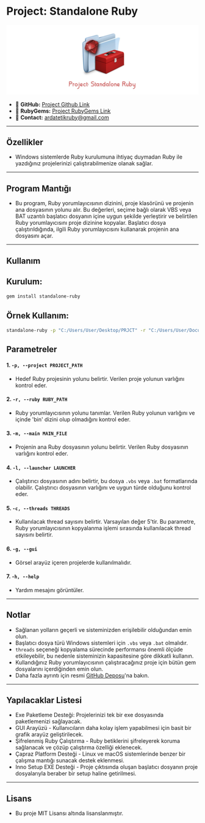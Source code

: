 # Project: Standalone Ruby

![Project Banner](../images/banner.jpg)

- 🔗 **GitHub:** [Project Github Link](https://github.com/ardatetikbey/Standalone-Ruby)
- 🔗 **RubyGems:** [Project RubyGems Link](https://rubygems.org/gems/standalone-ruby)
- 🔗 **Contact:** ardatetikruby@gmail.com

---

## Özellikler

- Windows sistemlerde Ruby kurulumuna ihtiyaç duymadan Ruby ile yazdığınız projelerinizi çalıştırabilmenize olanak sağlar.

---

## Program Mantığı

- Bu program, Ruby yorumlayıcısının dizinini, proje klasörünü ve projenin ana dosyasının yolunu alır. Bu değerleri, seçime bağlı olarak VBS veya BAT uzantılı başlatıcı dosyanın içine uygun şekilde yerleştirir ve belirtilen Ruby yorumlayıcısını proje dizinine kopyalar. Başlatıcı dosya çalıştırıldığında, ilgili Ruby yorumlayıcısını kullanarak projenin ana dosyasını açar.
  
---

## Kullanım

## Kurulum:

```bash
gem install standalone-ruby
```

## Örnek Kullanım:

```bash
standalone-ruby -p "C:/Users/User/Desktop/PRJCT" -r "C:/Users/User/Documents/Ruby34-x64" -m "C:/Users/User/Desktop/myproject/main.rb" -l launcher1.vbs -c 10
```

## Parametreler

#### 1. `-p, --project PROJECT_PATH`
- Hedef Ruby projesinin yolunu belirtir. Verilen proje yolunun varlığını kontrol eder.

#### 2. `-r, --ruby RUBY_PATH`
- Ruby yorumlayıcısının yolunu tanımlar. Verilen Ruby yolunun varlığını ve içinde 'bin' dizini olup olmadığını kontrol eder.

#### 3. `-m, --main MAIN_FILE`
- Projenin ana Ruby dosyasının yolunu belirtir. Verilen Ruby dosyasının varlığını kontrol eder.

#### 4. `-l, --launcher LAUNCHER`
- Çalıştırıcı dosyasının adını belirtir, bu dosya `.vbs` veya `.bat` formatlarında olabilir. Çalıştırıcı dosyasının varlığını ve uygun türde olduğunu kontrol eder.

#### 5. `-c, --threads THREADS`
- Kullanılacak thread sayısını belirtir. Varsayılan değer 5'tir. Bu parametre, Ruby yorumlayıcısının kopyalanma işlemi sırasında kullanılacak thread sayısını belirtir.

#### 6. `-g, --gui`
- Görsel arayüz içeren projelerde kullanılmalıdır.

#### 7. `-h, --help`
- Yardım mesajını görüntüler.

---

## Notlar

  - Sağlanan yolların geçerli ve sisteminizden erişilebilir olduğundan emin olun.  
  - Başlatıcı dosya türü Windows sistemleri için `.vbs` veya `.bat` olmalıdır.  
  - `threads` seçeneği kopyalama sürecinde performansı önemli ölçüde etkileyebilir, bu nedenle sisteminizin kapasitesine göre dikkatli kullanın.
  - Kullandığınız Ruby yorumlayıcısının çalıştıracağınız proje için bütün gem dosyalarını içerdiğinden emin olun.
  - Daha fazla ayrıntı için resmi [GitHub Deposu](https://github.com/ardatetikbey/Standalone-Ruby)'na bakın.  


---

## Yapılacaklar Listesi
  - Exe Paketleme Desteği: Projelerinizi tek bir exe dosyasında paketlemenizi sağlayacak.
  - GUI Arayüzü - Kullanıcıların daha kolay işlem yapabilmesi için basit bir grafik arayüz geliştirilecek.
  - Şifrelenmiş Ruby Çalıştırma - Ruby betiklerini şifreleyerek koruma sağlanacak ve çözüp çalıştırma özelliği eklenecek.
  - Çapraz Platform Desteği - Linux ve macOS sistemlerinde benzer bir çalışma mantığı sunacak destek eklenmesi.
  - Inno Setup EXE Desteği - Proje çıktısında oluşan başlatıcı dosyanın proje dosyalarıyla beraber bir setup haline getirilmesi.  


---

## Lisans

- Bu proje MIT Lisansı altında lisanslanmıştır.

